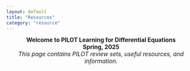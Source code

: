 ```yaml
---
layout: default
title: "Resources"
category: "resource"
---
```


<div style="text-align: center; font-size: 110%;">
  <b>Welcome to PILOT Learning for Differential Equations</b><br>
  <b>Spring, 2025</b><br>
  <i>This page contains PILOT review sets, useful resources, and information.</i>
</div>

